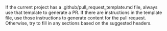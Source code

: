 If the current project has a .github/pull_request_template.md file, always use that template to generate a PR. If there are instructions in the template file, use those instructions to generate content for the pull request. Otherwise, try to fill in any sections based on the suggested headers.



